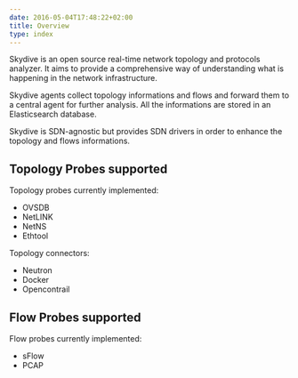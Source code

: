 ```yaml
---
date: 2016-05-04T17:48:22+02:00
title: Overview
type: index
---
```


Skydive is an open source real-time network topology and protocols analyzer.
It aims to provide a comprehensive way of understanding what is happening in
the network infrastructure.

Skydive agents collect topology informations and flows and forward them to a
central agent for further analysis. All the informations are stored in an
Elasticsearch database.

Skydive is SDN-agnostic but provides SDN drivers in order to enhance the
topology and flows informations.

## Topology Probes supported

Topology probes currently implemented:

* OVSDB
* NetLINK
* NetNS
* Ethtool

Topology connectors:

* Neutron
* Docker
* Opencontrail

## Flow Probes supported

Flow probes currently implemented:

* sFlow
* PCAP
